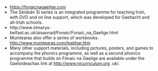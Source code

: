 - https://fonaicnagaeilge.com
- The Séideán Sí series is an integrated programme for teaching Irish, with DVD and on line support, which was developed for Gaeltacht and all-Irish schools.
- http://www.stmarys- belfast.ac.uk/aisaonad/Fonaic/Fonaic_na_Gaeilge.html
- Muintearas also offer a series of workbooks. http://www.muintearas.com/leabhar.htm
- Many other support materials, including pictures, posters, and games to accompany the phonics programme, as well as a second phonics programme that builds on Fónaic na Gaeilge are available under the Gaeloideachas link at http://www.nicurriculum.org .uk/.
